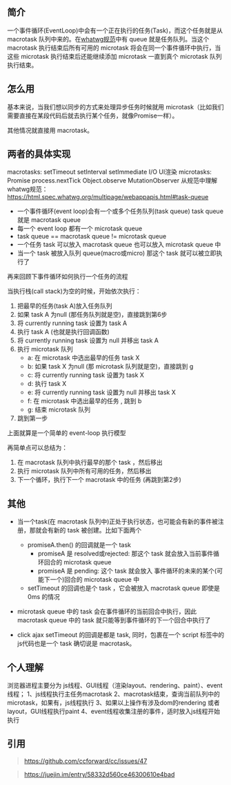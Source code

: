 ## 简介

一个事件循环(EventLoop)中会有一个正在执行的任务(Task)，而这个任务就是从 macrotask 队列中来的。在[whatwg规范](https://html.spec.whatwg.org/multipage/webappapis.html#task-queue)中有 queue 就是任务队列。当这个 macrotask 执行结束后所有可用的 microtask 将会在同一个事件循环中执行，当这些 microtask 执行结束后还能继续添加 microtask 一直到真个 microtask 队列执行结束。

## 怎么用

基本来说，当我们想以同步的方式来处理异步任务时候就用 microtask（比如我们需要直接在某段代码后就去执行某个任务，就像Promise一样）。

其他情况就直接用 macrotask。

## 两者的具体实现
macrotasks: setTimeout setInterval setImmediate I/O UI渲染
microtasks: Promise process.nextTick Object.observe MutationObserver
从规范中理解
whatwg规范：https://html.spec.whatwg.org/multipage/webappapis.html#task-queue

- 一个事件循环(event loop)会有一个或多个任务队列(task queue) task queue 就是 macrotask queue
- 每一个 event loop 都有一个 microtask queue
- task queue == macrotask queue != microtask queue
- 一个任务 task 可以放入 macrotask queue 也可以放入 microtask queue 中
- 当一个 task 被放入队列 queue(macro或micro) 那这个 task 就可以被立即执行了

再来回顾下事件循环如何执行一个任务的流程

当执行栈(call stack)为空的时候，开始依次执行：

1. 把最早的任务(task A)放入任务队列
2. 如果 task A 为null (那任务队列就是空)，直接跳到第6步
3. 将 currently running task 设置为 task A
4. 执行 task A (也就是执行回调函数)
5. 将 currently running task 设置为 null 并移出 task A
6. 执行 microtask 队列
    - a: 在 microtask 中选出最早的任务 task X
    - b: 如果 task X 为null (那 microtask 队列就是空)，直接跳到 g
    - c: 将 currently running task 设置为 task X
    - d: 执行 task X
    - e: 将 currently running task 设置为 null 并移出 task X
    - f: 在 microtask 中选出最早的任务 , 跳到 b
    - g: 结束 microtask 队列
7. 跳到第一步

上面就算是一个简单的 event-loop 执行模型

再简单点可以总结为：

1. 在 macrotask 队列中执行最早的那个 task ，然后移出
2. 执行 microtask 队列中所有可用的任务，然后移出
3. 下一个循环，执行下一个 macrotask 中的任务 (再跳到第2步)

## 其他

- 当一个task(在 macrotask 队列中)正处于执行状态，也可能会有新的事件被注册，那就会有新的 task 被创建。比如下面两个

    - promiseA.then() 的回调就是一个 task
        - promiseA 是 resolved或rejected: 那这个 task 就会放入当前事件循环回合的 microtask queue
        - promiseA 是 pending: 这个 task 就会放入 事件循环的未来的某个(可能下一个)回合的 microtask queue 中
    - setTimeout 的回调也是个 task ，它会被放入 macrotask queue 即使是 0ms 的情况
- microtask queue 中的 task 会在事件循环的当前回合中执行，因此 macrotask queue 中的 task 就只能等到事件循环的下一个回合中执行了
- click ajax setTimeout 的回调是都是 task, 同时，包裹在一个 script 标签中的js代码也是一个 task 确切说是 macrotask。

## 个人理解

浏览器进程主要分为 js线程、GUI线程（渲染layout、rendering、paint）、event线程；
1、js线程执行主任务macrotask
2、macrotask结束，查询当前队列中的microtask，如果有，js线程执行
3、如果以上操作有涉及dom的rendering 或者layout，GUI线程执行paint
4、event线程收集注册的事件，适时放入js线程开始执行

## 引用
> https://github.com/ccforward/cc/issues/47

> https://juejin.im/entry/58332d560ce46300610e4bad